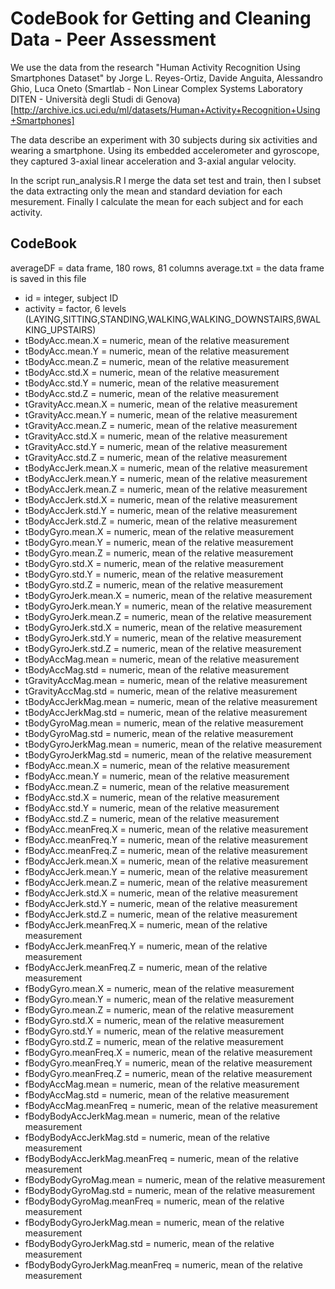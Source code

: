 CodeBook for Getting and Cleaning Data - Peer Assessment
========================================================

We use the data from the research "Human Activity Recognition Using Smartphones Dataset" by Jorge L. Reyes-Ortiz, Davide Anguita, Alessandro Ghio, Luca Oneto (Smartlab - Non Linear Complex Systems Laboratory DITEN - Università degli Studi di Genova) [http://archive.ics.uci.edu/ml/datasets/Human+Activity+Recognition+Using+Smartphones]

The data describe an experiment with 30 subjects during six activities and wearing a smartphone.
Using its embedded accelerometer and gyroscope, they captured 3-axial linear acceleration and 3-axial angular velocity.

In the script run_analysis.R I merge the data set test and train,  then I subset the data extracting only the mean and standard deviation for each mesurement. Finally I calculate the mean for each subject and for each activity.

CodeBook
-----------

averageDF = data frame, 180 rows, 81 columns
average.txt = the data frame is saved in this file

  * id = integer, subject ID                            
  * activity = factor, 6 levels (LAYING,SITTING,STANDING,WALKING,WALKING_DOWNSTAIRS,ßWALKING_UPSTAIRS)                      
  * tBodyAcc.mean.X = numeric, mean of the relative measurement              
  * tBodyAcc.mean.Y = numeric, mean of the relative measurement              
  * tBodyAcc.mean.Z = numeric, mean of the relative measurement               
  * tBodyAcc.std.X = numeric, mean of the relative measurement                
  * tBodyAcc.std.Y = numeric, mean of the relative measurement                
  * tBodyAcc.std.Z = numeric, mean of the relative measurement                
  * tGravityAcc.mean.X = numeric, mean of the relative measurement            
  * tGravityAcc.mean.Y = numeric, mean of the relative measurement            
  * tGravityAcc.mean.Z = numeric, mean of the relative measurement            
  * tGravityAcc.std.X = numeric, mean of the relative measurement            
  * tGravityAcc.std.Y = numeric, mean of the relative measurement             
  * tGravityAcc.std.Z = numeric, mean of the relative measurement             
  * tBodyAccJerk.mean.X = numeric, mean of the relative measurement           
  * tBodyAccJerk.mean.Y = numeric, mean of the relative measurement          
  * tBodyAccJerk.mean.Z = numeric, mean of the relative measurement           
  * tBodyAccJerk.std.X = numeric, mean of the relative measurement            
  * tBodyAccJerk.std.Y = numeric, mean of the relative measurement            
  * tBodyAccJerk.std.Z = numeric, mean of the relative measurement           
  * tBodyGyro.mean.X = numeric, mean of the relative measurement              
  * tBodyGyro.mean.Y = numeric, mean of the relative measurement              
  * tBodyGyro.mean.Z = numeric, mean of the relative measurement              
  * tBodyGyro.std.X = numeric, mean of the relative measurement              
  * tBodyGyro.std.Y = numeric, mean of the relative measurement               
  * tBodyGyro.std.Z = numeric, mean of the relative measurement               
  * tBodyGyroJerk.mean.X = numeric, mean of the relative measurement          
  * tBodyGyroJerk.mean.Y = numeric, mean of the relative measurement         
  * tBodyGyroJerk.mean.Z = numeric, mean of the relative measurement          
  * tBodyGyroJerk.std.X = numeric, mean of the relative measurement           
  * tBodyGyroJerk.std.Y = numeric, mean of the relative measurement           
  * tBodyGyroJerk.std.Z = numeric, mean of the relative measurement          
  * tBodyAccMag.mean = numeric, mean of the relative measurement              
  * tBodyAccMag.std = numeric, mean of the relative measurement               
  * tGravityAccMag.mean = numeric, mean of the relative measurement           
  * tGravityAccMag.std = numeric, mean of the relative measurement           
  * tBodyAccJerkMag.mean = numeric, mean of the relative measurement          
  * tBodyAccJerkMag.std = numeric, mean of the relative measurement           
  * tBodyGyroMag.mean = numeric, mean of the relative measurement             
  * tBodyGyroMag.std = numeric, mean of the relative measurement             
  * tBodyGyroJerkMag.mean = numeric, mean of the relative measurement         
  * tBodyGyroJerkMag.std = numeric, mean of the relative measurement          
  * fBodyAcc.mean.X = numeric, mean of the relative measurement               
  * fBodyAcc.mean.Y = numeric, mean of the relative measurement              
  * fBodyAcc.mean.Z = numeric, mean of the relative measurement               
  * fBodyAcc.std.X = numeric, mean of the relative measurement                
  * fBodyAcc.std.Y = numeric, mean of the relative measurement                
  * fBodyAcc.std.Z = numeric, mean of the relative measurement               
  * fBodyAcc.meanFreq.X = numeric, mean of the relative measurement           
  * fBodyAcc.meanFreq.Y = numeric, mean of the relative measurement           
  * fBodyAcc.meanFreq.Z = numeric, mean of the relative measurement           
  * fBodyAccJerk.mean.X = numeric, mean of the relative measurement          
  * fBodyAccJerk.mean.Y = numeric, mean of the relative measurement           
  * fBodyAccJerk.mean.Z = numeric, mean of the relative measurement           
  * fBodyAccJerk.std.X = numeric, mean of the relative measurement            
  * fBodyAccJerk.std.Y = numeric, mean of the relative measurement           
  * fBodyAccJerk.std.Z = numeric, mean of the relative measurement            
  * fBodyAccJerk.meanFreq.X = numeric, mean of the relative measurement       
  * fBodyAccJerk.meanFreq.Y = numeric, mean of the relative measurement       
  * fBodyAccJerk.meanFreq.Z = numeric, mean of the relative measurement      
  * fBodyGyro.mean.X = numeric, mean of the relative measurement              
  * fBodyGyro.mean.Y = numeric, mean of the relative measurement              
  * fBodyGyro.mean.Z = numeric, mean of the relative measurement              
  * fBodyGyro.std.X = numeric, mean of the relative measurement              
  * fBodyGyro.std.Y = numeric, mean of the relative measurement               
  * fBodyGyro.std.Z = numeric, mean of the relative measurement               
  * fBodyGyro.meanFreq.X = numeric, mean of the relative measurement          
  * fBodyGyro.meanFreq.Y = numeric, mean of the relative measurement         
  * fBodyGyro.meanFreq.Z = numeric, mean of the relative measurement          
  * fBodyAccMag.mean = numeric, mean of the relative measurement              
  * fBodyAccMag.std = numeric, mean of the relative measurement               
  * fBodyAccMag.meanFreq = numeric, mean of the relative measurement         
  * fBodyBodyAccJerkMag.mean = numeric, mean of the relative measurement      
  * fBodyBodyAccJerkMag.std = numeric, mean of the relative measurement       
  * fBodyBodyAccJerkMag.meanFreq = numeric, mean of the relative measurement  
  * fBodyBodyGyroMag.mean = numeric, mean of the relative measurement        
  * fBodyBodyGyroMag.std = numeric, mean of the relative measurement          
  * fBodyBodyGyroMag.meanFreq = numeric, mean of the relative measurement     
  * fBodyBodyGyroJerkMag.mean = numeric, mean of the relative measurement     
  * fBodyBodyGyroJerkMag.std = numeric, mean of the relative measurement     
  * fBodyBodyGyroJerkMag.meanFreq = numeric, mean of the relative measurement
